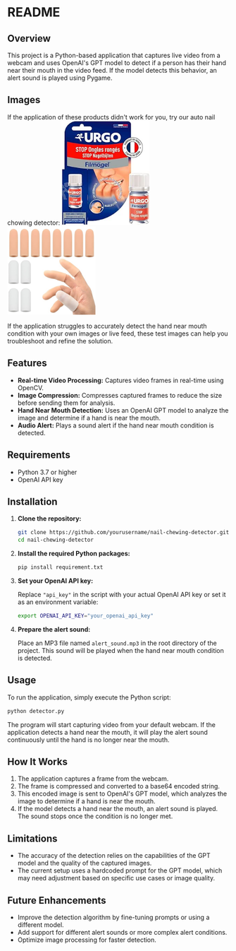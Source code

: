 # README

## Overview

This project is a Python-based application that captures live video from a webcam and uses OpenAI's GPT model to detect if a person has their hand near their mouth in the video feed. If the model detects this behavior, an alert sound is played using Pygame.
## Images

If the application of these products didn't work for you, try our auto nail chowing detector:
<img src="docs/nail_chowing.jpg" alt="drawing" width="200"/>
<img src="docs/nail_chowing_protection.jpg" alt="drawing" width="200"/>

If the application struggles to accurately detect the hand near mouth condition with your own images or live feed, these test images can help you troubleshoot and refine the solution.
## Features

- **Real-time Video Processing:** Captures video frames in real-time using OpenCV.
- **Image Compression:** Compresses captured frames to reduce the size before sending them for analysis.
- **Hand Near Mouth Detection:** Uses an OpenAI GPT model to analyze the image and determine if a hand is near the mouth.
- **Audio Alert:** Plays a sound alert if the hand near mouth condition is detected.

## Requirements

- Python 3.7 or higher
- OpenAI API key

## Installation

1. **Clone the repository:**

   ```bash
   git clone https://github.com/yourusername/nail-chewing-detector.git
   cd nail-chewing-detector
   ```

2. **Install the required Python packages:**

   ```bash
   pip install requirement.txt
   ```

3. **Set your OpenAI API key:**

   Replace `"api_key"` in the script with your actual OpenAI API key or set it as an environment variable:

   ```bash
   export OPENAI_API_KEY="your_openai_api_key"
   ```

4. **Prepare the alert sound:**

   Place an MP3 file named `alert_sound.mp3` in the root directory of the project. This sound will be played when the hand near mouth condition is detected.

## Usage

To run the application, simply execute the Python script:

```bash
python detector.py
```

The program will start capturing video from your default webcam. If the application detects a hand near the mouth, it will play the alert sound continuously until the hand is no longer near the mouth.

## How It Works

1. The application captures a frame from the webcam.
2. The frame is compressed and converted to a base64 encoded string.
3. This encoded image is sent to OpenAI's GPT model, which analyzes the image to determine if a hand is near the mouth.
4. If the model detects a hand near the mouth, an alert sound is played. The sound stops once the condition is no longer met.

## Limitations

- The accuracy of the detection relies on the capabilities of the GPT model and the quality of the captured images.
- The current setup uses a hardcoded prompt for the GPT model, which may need adjustment based on specific use cases or image quality.

## Future Enhancements

- Improve the detection algorithm by fine-tuning prompts or using a different model.
- Add support for different alert sounds or more complex alert conditions.
- Optimize image processing for faster detection.

